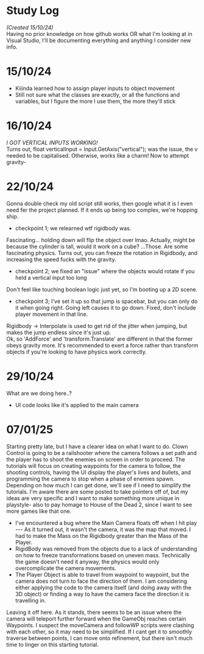 # Study Log
_(Created 15/10/24)_  
Having no prior knowledge on how github works OR what I'm looking at in Visual Studio, I'll be documenting everything and anything I consider new info.

# 15/10/24
- Kiiinda learned how to assign player inputs to object movement
- Still not sure what the classes are exactly, or all the functions and variables, but I figure the more I use them, the more they'll stick

# 16/10/24
_I GOT VERTICAL INPUTS WORKING!_  
Turns out, float verticalInput = Input.GetAxis("vertical"); was the issue, the v needed to be capitalised. Otherwise, works like a charm! Now to attempt gravity-


# 22/10/24
Gonna double check my old script still works, then google what it is I even need fer the project planned. If it ends up being too complex, we're hopping ship.  

- checkpoint 1; we relearned wtf rigidbody was.

Fascinating... holding down will flip the object over lmao. Actually, might be because the cylinder is tall, would it work on a cube? ...Those. Are some fascinating physics. Turns out, you can freeze the rotation in Rigidbody, and increasing the speed fucks with the gravity.  

- checkpoint 2; we fixed an "issue" where the objects would rotate if you held a vertical input too long

Don't feel like touching boolean logic just yet, so I'm booting up a 2D scene.

- checkpoint 3; I've set it up so that jump is spacebar, but you can only do it when going right. Going left causes it to go down. Fixed, don't include player movement in that line.

Rigidbody -> Interpolate is used to get rid of the jitter when jumping, but makes the jump endless since it's just up.  
Ok, so 'AddForce' and 'transform.Translate' are different in that the former obeys gravity more. It's recommended to exert a force rather than transform objects if you're looking to have physics work correctly.

# 29/10/24
What are we doing here..?  
- UI code looks like it's applied to the main camera

# 07/01/25
Starting pretty late, but I have a clearer idea on what I want to do. Clown Control is going to be a railshooter where the camera follows a set path and the player has to shoot the enemies on screen in order to proceed. The tutorials will focus on creating waypoints for the camera to follow, the shooting controls, having the UI display the player's lives and bullets, and programming the camera to stop when a phase of enemies spawn. Depending on how much I can get done, we'll see if I need to simplify the tutorials. I'm aware there are some posted to take pointers off of, but my ideas are very specific and I want to make something more unique in playstyle- also to pay homage to House of the Dead 2, since I want to see more games like that one.

- I've encountered a bug where the Main Camera floats off when I hit play --- As it turned out, it wasn't the camera, it was the map that moved. I had to make the Mass on the Rigidbody greater than the Mass of the Player.
- RigidBody was removed from the objects due to a lack of understanding on how to freeze transformations based on uneven mass. Technically the game doesn't need it anyway, the physics would only overcomplicate the camera movements.
- The Player Object is able to travel from waypoint to waypoint, but the camera does not turn to face the direction of them. I am considering either applying the code to the camera itself (and doing away with the 3D object) or finding a way to have the camera face the direction it is travelling in.

Leaving it off here. As it stands, there seems to be an issue where the camera will teleport further forward when the GameObj reaches certain Waypoints. I suspect the moveCamera and followWP scripts were clashing with each other, so it may need to be simplified. If I cant get it to smoothly traverse between points, I can move onto refinement, but there isn't much time to linger on this starting tutorial.
